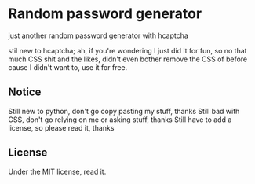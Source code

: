 # Random password generator
just another random password generator with hcaptcha

stil new to hcaptcha; ah, if you're wondering I just did it for fun, so no that much CSS shit and the likes, didn't even bother remove the CSS of before cause I didn't want to, use it for free.

## Notice

Still new to python, don't go copy pasting my stuff, thanks
Still bad with CSS, don't go relying on me or asking stuff, thanks
Still have to add a license, so please read it, thanks

## License
Under the MIT license, read it.
